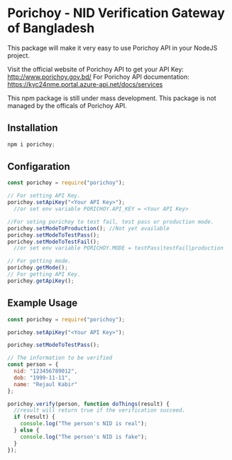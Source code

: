 # Porichoy - NID Verification Gateway of Bangladesh
This package will make it very easy to use Porichoy API in your NodeJS project.

Visit the official website of Porichoy API to get your API Key: http://www.porichoy.gov.bd/
For Porichoy API documentation: https://kyc24nme.portal.azure-api.net/docs/services

This npm package is still under mass development. This package is not managed by the officals of Porichoy API.

## Installation

```js
npm i porichoy;
```

## Configaration

```js
const porichoy = require("porichoy");

// For setting API Key.
porichoy.setApiKey("<Your API Key>");
  //or set env variable PORICHOY.API_KEY = <Your API Key>

//For seting porichoy to test fail, test pass or production mode.
porichoy.setModeToProduction(); //Not yet available
porichoy.setModeToTestPass();
porichoy.setModeToTestFail();
  //or set env variable PORICHOY.MODE = testPass|testFail|production

// For getting mode.
porichoy.getMode();
// For getting API Key.
porichoy.getApiKey();
```

## Example Usage

```js
const porichoy = require("porichoy");

porichoy.setApiKey("<Your API Key>");

porichoy.setModeToTestPass();

// The information to be verified
const person = {
  nid: "123456789012",
  dob: "1999-11-11",
  name: "Rejaul Kabir"
};

porichoy.verify(person, function doThings(result) {
  //result will return true if the verification succeed.
  if (result) {
    console.log("The person's NID is real");
  } else {
    console.log("The person's NID is fake");
  }
});
```
